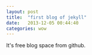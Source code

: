 ```yaml
---
layout: post
title:  "first blog of jekyll"
date:   2013-12-05 00:44:40
categories: wow
---
```


It's free blog space from github.
